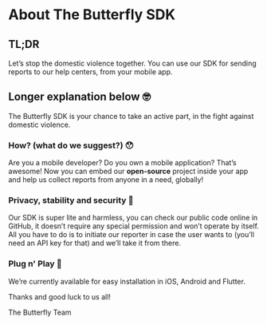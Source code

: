 # About The Butterfly SDK

## TL;DR
Let’s stop the domestic violence together. You can use our SDK for sending reports to our help centers, from your mobile app.


## Longer explanation below 🤓

The Butterfly SDK is your chance to take an active part, in the fight against domestic violence.

### How? (what do we suggest?) 😯
Are you a mobile developer? Do you own a mobile application? That’s awesome! Now you can embed our **open-source** project inside your app and help us collect reports from anyone in a need, globally!

### Privacy, stability and security 🤝
Our SDK is super lite and harmless, you can check our public code online in GitHub, it doesn’t require any special permission and won’t operate by itself. All you have to do is to initiate our reporter in case the user wants to (you’ll need an API key for that) and we’ll take it from there.

### Plug n' Play 🔌
We’re currently available for easy installation in iOS, Android and Flutter.


Thanks and good luck to us all!

The Butterfly Team
